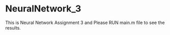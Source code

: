 # NeuralNetwork_3
This is Neural Network Assignment 3 and Please RUN main.m file to see the results.
